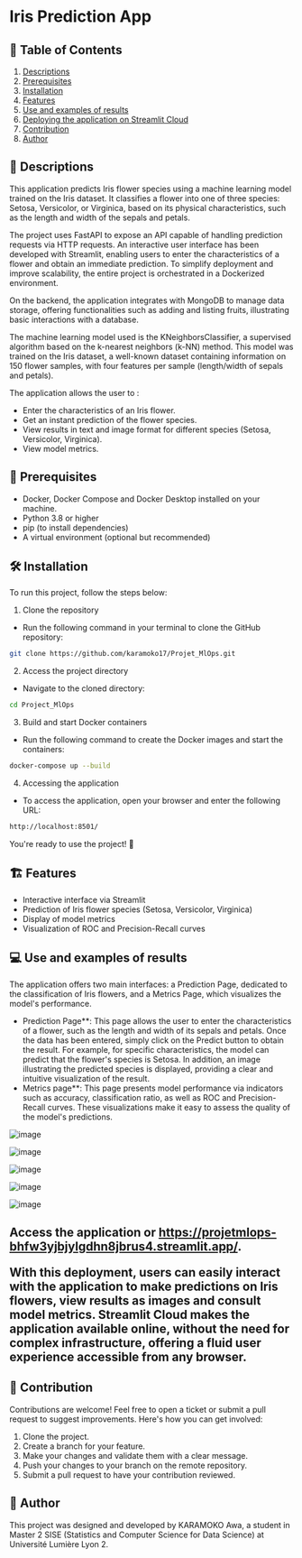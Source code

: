 # Iris Prediction App


## 📖 **Table of Contents**
1. [Descriptions](#descriptions)
2. [Prerequisites](#Prerequisites)
3. [Installation](#Installation)
4. [Features](#Features)
5. [Use and examples of results](#Utilisation-et-exemples-de-résultats)
6. [Deploying the application on Streamlit Cloud](#Deploying-the-application-on-Streamlit-Cloud)
7. [Contribution](#Contribution)
8. [Author](#Author)

<h2 id="Descriptions">🧩 Descriptions</h2>

This application predicts Iris flower species using a machine learning model trained on the Iris dataset. It classifies a flower into one of three species: Setosa, Versicolor, or Virginica, based on its physical characteristics, such as the length and width of the sepals and petals.

The project uses FastAPI to expose an API capable of handling prediction requests via HTTP requests. An interactive user interface has been developed with Streamlit, enabling users to enter the characteristics of a flower and obtain an immediate prediction. To simplify deployment and improve scalability, the entire project is orchestrated in a Dockerized environment.

On the backend, the application integrates with MongoDB to manage data storage, offering functionalities such as adding and listing fruits, illustrating basic interactions with a database.

The machine learning model used is the KNeighborsClassifier, a supervised algorithm based on the k-nearest neighbors (k-NN) method. This model was trained on the Iris dataset, a well-known dataset containing information on 150 flower samples, with four features per sample (length/width of sepals and petals). 

The application allows the user to :

- Enter the characteristics of an Iris flower.
- Get an instant prediction of the flower species.
- View results in text and image format for different species (Setosa, Versicolor, Virginica).
- View model metrics.

<h2 id="Prerequisites">🤖 Prerequisites</h2>

- Docker, Docker Compose and Docker Desktop installed on your machine.
- Python 3.8 or higher
- pip (to install dependencies)
- A virtual environment (optional but recommended)

<h2 id="Installation">🛠️ Installation</h2>

To run this project, follow the steps below:
1. Clone the repository
- Run the following command in your terminal to clone the GitHub repository:
```bash
git clone https://github.com/karamoko17/Projet_MlOps.git
```

2. Access the project directory
- Navigate to the cloned directory:
```bash
cd Project_MlOps
```

3. Build and start Docker containers
- Run the following command to create the Docker images and start the containers:
```bash
docker-compose up --build  
```

4. Accessing the application
- To access the application, open your browser and enter the following URL:
```bash
http://localhost:8501/
```

You're ready to use the project! 🚀


<h2 id="Features">🏗️ Features</h2>

- Interactive interface via Streamlit
- Prediction of Iris flower species (Setosa, Versicolor, Virginica)
- Display of model metrics
- Visualization of ROC and Precision-Recall curves

<h2 id="Use and examples of results">💻 Use and examples of results</h2>

The application offers two main interfaces: a Prediction Page, dedicated to the classification of Iris flowers, and a Metrics Page, which visualizes the model's performance.

- Prediction Page**: This page allows the user to enter the characteristics of a flower, such as the length and width of its sepals and petals. Once the data has been entered, simply click on the Predict button to obtain the result. For example, for specific characteristics, the model can predict that the flower's species is Setosa. In addition, an image illustrating the predicted species is displayed, providing a clear and intuitive visualization of the result.
- Metrics page**: This page presents model performance via indicators such as accuracy, classification ratio, as well as ROC and Precision-Recall curves. These visualizations make it easy to assess the quality of the model's predictions.

![image](https://github.com/user-attachments/assets/31e87730-aaec-4e3f-99f5-07015e33ceb1)

![image](https://github.com/user-attachments/assets/f98b4f91-bc38-4d6d-9f20-ad40c0bb18be)

![image](https://github.com/user-attachments/assets/190b0859-fc25-4d15-ba4f-74527b0a6c6d)

![image](https://github.com/user-attachments/assets/443a536d-b2ed-4e33-9db9-a9f232017d63)

![image](https://github.com/user-attachments/assets/7f14346a-5ced-495a-8b1c-0fac446f7d0f)


<h2 id="Deploying the application on Streamlit Cloud>⚖️ Deploying the application on Streamlit Cloud</h2>

The application has been deployed on **Streamlit Cloud**, offering an interactive interface accessible via the following link: [Access the application](https://projetmlops-bhfw3yjbjylgdhn8jbrus4.streamlit.app/) or https://projetmlops-bhfw3yjbjylgdhn8jbrus4.streamlit.app/. 

With this deployment, users can easily interact with the application to make predictions on Iris flowers, view results as images and consult model metrics. Streamlit Cloud makes the application available online, without the need for complex infrastructure, offering a fluid user experience accessible from any browser.

<h2 id="Contribution">🤝 Contribution</h2>

Contributions are welcome! Feel free to open a ticket or submit a pull request to suggest improvements. Here's how you can get involved:

1. Clone the project.
2. Create a branch for your feature.
3. Make your changes and validate them with a clear message.
4. Push your changes to your branch on the remote repository.  
5. Submit a pull request to have your contribution reviewed.

<h2 id="Author">🎯 Author</h2> 
This project was designed and developed by KARAMOKO Awa, a student in Master 2 SISE (Statistics and Computer Science for Data Science) at Université Lumière Lyon 2.
